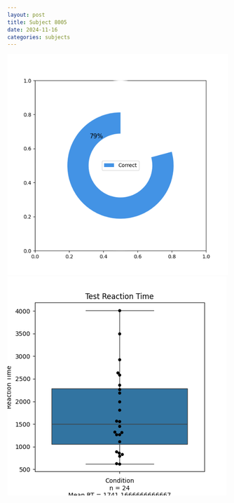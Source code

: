 ```yaml
---
layout: post
title: Subject 8005
date: 2024-11-16
categories: subjects
---
```


![](data/8005/run-1/8005_FN_acc_test.png)
![](data/8005/run-1/8005_FN_rt.png)
